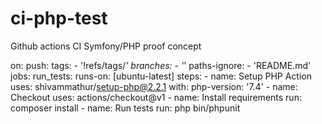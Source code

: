 # ci-php-test
Github actions CI Symfony/PHP proof concept
 
on:
 push:
   tags:
     - '!refs/tags/*'
   branches:
     - '*'
   paths-ignore:
     - 'README.md'
jobs:
 run_tests:
   runs-on: [ubuntu-latest]
   steps:
     - name: Setup PHP Action
       uses: shivammathur/setup-php@2.2.1
       with:
         php-version: '7.4'
     - name: Checkout
       uses: actions/checkout@v1
     - name: Install requirements
       run: composer install
     - name: Run tests
       run: php bin/phpunit
